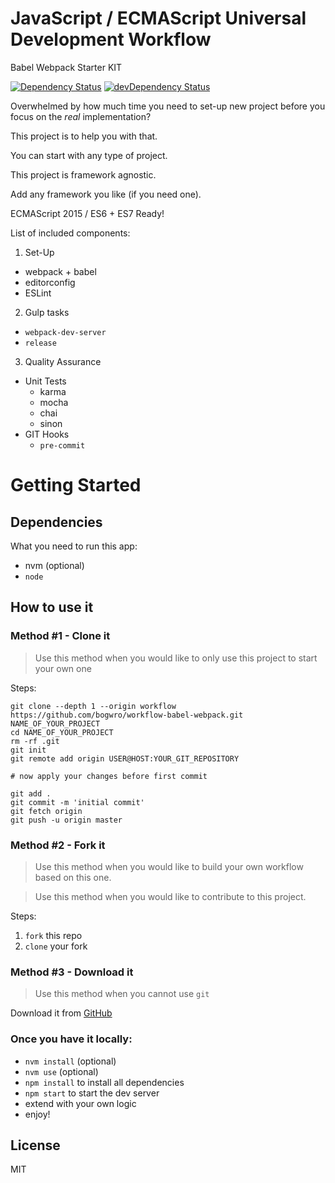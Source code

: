 # JavaScript / ECMAScript Universal Development Workflow

Babel Webpack Starter KIT

[![Dependency Status](https://david-dm.org/bogwro/workflow-babel-webpack.svg)](https://david-dm.org/bogwro/workflow-babel-webpack)
[![devDependency Status](https://david-dm.org/bogwro/workflow-babel-webpack/dev-status.svg)](https://david-dm.org/bogwro/workflow-babel-webpack#info=devDependencies)

Overwhelmed by how much time you need to set-up new project before you focus on the _real_ implementation?

This project is to help you with that.

You can start with any type of project.

This project is framework agnostic.

Add any framework you like (if you need one).

ECMAScript 2015 / ES6 + ES7 Ready!


List of included components:

1. Set-Up
  * webpack + babel
  * editorconfig
  * ESLint
2. Gulp tasks
  * `webpack-dev-server`
  * `release`
3. Quality Assurance
  * Unit Tests
    * karma
    * mocha
    * chai
    * sinon
  * GIT Hooks
    * `pre-commit`


# Getting Started

## Dependencies

What you need to run this app:
* nvm (optional)
* `node`

## How to use it

### Method #1 - Clone it

> Use this method when you would like to only use this project to start your own one

Steps:
```
git clone --depth 1 --origin workflow https://github.com/bogwro/workflow-babel-webpack.git NAME_OF_YOUR_PROJECT
cd NAME_OF_YOUR_PROJECT
rm -rf .git
git init
git remote add origin USER@HOST:YOUR_GIT_REPOSITORY

# now apply your changes before first commit

git add .
git commit -m 'initial commit'
git fetch origin
git push -u origin master
```

### Method #2 - Fork it

> Use this method when you would like to build your own workflow based on this one.

> Use this method when you would like to contribute to this project.

Steps:

1. `fork` this repo
2. `clone` your fork


### Method #3 - Download it

> Use this method when you cannot use `git`

Download it from [GitHub](https://github.com/bogwro/workflow-babel-webpack/releases)

### Once you have it locally:

* `nvm install` (optional)
* `nvm use` (optional)
* `npm install` to install all dependencies
* `npm start` to start the dev server
* extend with your own logic
* enjoy!


## License

MIT
